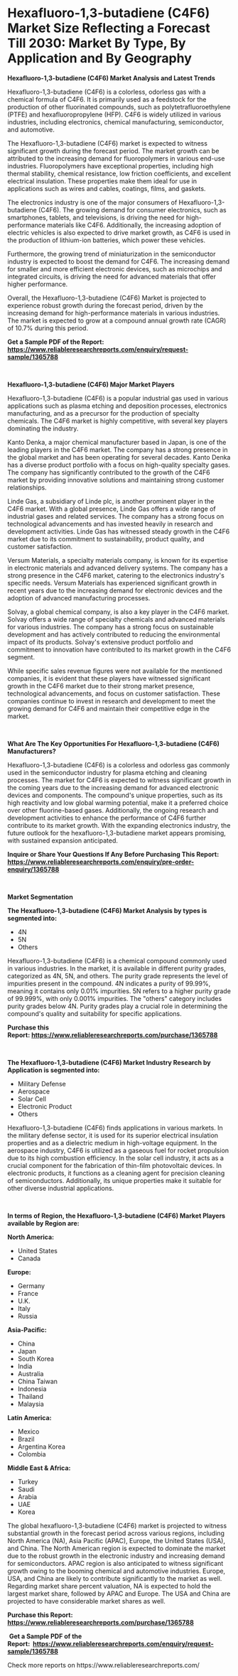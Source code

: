 <p><h1>Hexafluoro-1,3-butadiene (C4F6) Market Size Reflecting a Forecast Till 2030: Market By Type, By Application and By Geography</h1></p><p><strong>Hexafluoro-1,3-butadiene (C4F6) Market Analysis and Latest Trends</strong></p>
<p><p>Hexafluoro-1,3-butadiene (C4F6) is a colorless, odorless gas with a chemical formula of C4F6. It is primarily used as a feedstock for the production of other fluorinated compounds, such as polytetrafluoroethylene (PTFE) and hexafluoropropylene (HFP). C4F6 is widely utilized in various industries, including electronics, chemical manufacturing, semiconductor, and automotive.</p><p>The Hexafluoro-1,3-butadiene (C4F6) market is expected to witness significant growth during the forecast period. The market growth can be attributed to the increasing demand for fluoropolymers in various end-use industries. Fluoropolymers have exceptional properties, including high thermal stability, chemical resistance, low friction coefficients, and excellent electrical insulation. These properties make them ideal for use in applications such as wires and cables, coatings, films, and gaskets.</p><p>The electronics industry is one of the major consumers of Hexafluoro-1,3-butadiene (C4F6). The growing demand for consumer electronics, such as smartphones, tablets, and televisions, is driving the need for high-performance materials like C4F6. Additionally, the increasing adoption of electric vehicles is also expected to drive market growth, as C4F6 is used in the production of lithium-ion batteries, which power these vehicles.</p><p>Furthermore, the growing trend of miniaturization in the semiconductor industry is expected to boost the demand for C4F6. The increasing demand for smaller and more efficient electronic devices, such as microchips and integrated circuits, is driving the need for advanced materials that offer higher performance.</p><p>Overall, the Hexafluoro-1,3-butadiene (C4F6) Market is projected to experience robust growth during the forecast period, driven by the increasing demand for high-performance materials in various industries. The market is expected to grow at a compound annual growth rate (CAGR) of 10.7% during this period.</p></p>
<p><strong>Get a Sample PDF of the Report:&nbsp; <a href="https://www.reliableresearchreports.com/enquiry/request-sample/1365788">https://www.reliableresearchreports.com/enquiry/request-sample/1365788</a></strong></p>
<p>&nbsp;</p>
<p><strong>Hexafluoro-1,3-butadiene (C4F6) Major Market Players</strong></p>
<p><p>Hexafluoro-1,3-butadiene (C4F6) is a popular industrial gas used in various applications such as plasma etching and deposition processes, electronics manufacturing, and as a precursor for the production of specialty chemicals. The C4F6 market is highly competitive, with several key players dominating the industry.</p><p>Kanto Denka, a major chemical manufacturer based in Japan, is one of the leading players in the C4F6 market. The company has a strong presence in the global market and has been operating for several decades. Kanto Denka has a diverse product portfolio with a focus on high-quality specialty gases. The company has significantly contributed to the growth of the C4F6 market by providing innovative solutions and maintaining strong customer relationships.</p><p>Linde Gas, a subsidiary of Linde plc, is another prominent player in the C4F6 market. With a global presence, Linde Gas offers a wide range of industrial gases and related services. The company has a strong focus on technological advancements and has invested heavily in research and development activities. Linde Gas has witnessed steady growth in the C4F6 market due to its commitment to sustainability, product quality, and customer satisfaction.</p><p>Versum Materials, a specialty materials company, is known for its expertise in electronic materials and advanced delivery systems. The company has a strong presence in the C4F6 market, catering to the electronics industry's specific needs. Versum Materials has experienced significant growth in recent years due to the increasing demand for electronic devices and the adoption of advanced manufacturing processes.</p><p>Solvay, a global chemical company, is also a key player in the C4F6 market. Solvay offers a wide range of specialty chemicals and advanced materials for various industries. The company has a strong focus on sustainable development and has actively contributed to reducing the environmental impact of its products. Solvay's extensive product portfolio and commitment to innovation have contributed to its market growth in the C4F6 segment.</p><p>While specific sales revenue figures were not available for the mentioned companies, it is evident that these players have witnessed significant growth in the C4F6 market due to their strong market presence, technological advancements, and focus on customer satisfaction. These companies continue to invest in research and development to meet the growing demand for C4F6 and maintain their competitive edge in the market.</p></p>
<p>&nbsp;</p>
<p><strong>What Are The Key Opportunities For Hexafluoro-1,3-butadiene (C4F6) Manufacturers?</strong></p>
<p><p>Hexafluoro-1,3-butadiene (C4F6) is a colorless and odorless gas commonly used in the semiconductor industry for plasma etching and cleaning processes. The market for C4F6 is expected to witness significant growth in the coming years due to the increasing demand for advanced electronic devices and components. The compound's unique properties, such as its high reactivity and low global warming potential, make it a preferred choice over other fluorine-based gases. Additionally, the ongoing research and development activities to enhance the performance of C4F6 further contribute to its market growth. With the expanding electronics industry, the future outlook for the hexafluoro-1,3-butadiene market appears promising, with sustained expansion anticipated.</p></p>
<p><strong>Inquire or Share Your Questions If Any Before Purchasing This Report: <a href="https://www.reliableresearchreports.com/enquiry/pre-order-enquiry/1365788">https://www.reliableresearchreports.com/enquiry/pre-order-enquiry/1365788</a></strong></p>
<p>&nbsp;</p>
<p><strong>Market Segmentation</strong></p>
<p><strong>The Hexafluoro-1,3-butadiene (C4F6) Market Analysis by types is segmented into:</strong></p>
<p><ul><li>4N</li><li>5N</li><li>Others</li></ul></p>
<p><p>Hexafluoro-1,3-butadiene (C4F6) is a chemical compound commonly used in various industries. In the market, it is available in different purity grades, categorized as 4N, 5N, and others. The purity grade represents the level of impurities present in the compound. 4N indicates a purity of 99.99%, meaning it contains only 0.01% impurities. 5N refers to a higher purity grade of 99.999%, with only 0.001% impurities. The "others" category includes purity grades below 4N. Purity grades play a crucial role in determining the compound's quality and suitability for specific applications.</p></p>
<p><strong>Purchase this Report:&nbsp;<a href="https://www.reliableresearchreports.com/purchase/1365788">https://www.reliableresearchreports.com/purchase/1365788</a></strong></p>
<p>&nbsp;</p>
<p><strong>The Hexafluoro-1,3-butadiene (C4F6) Market Industry Research by Application is segmented into:</strong></p>
<p><ul><li>Military Defense</li><li>Aerospace</li><li>Solar Cell</li><li>Electronic Product</li><li>Others</li></ul></p>
<p><p>Hexafluoro-1,3-butadiene (C4F6) finds applications in various markets. In the military defense sector, it is used for its superior electrical insulation properties and as a dielectric medium in high-voltage equipment. In the aerospace industry, C4F6 is utilized as a gaseous fuel for rocket propulsion due to its high combustion efficiency. In the solar cell industry, it acts as a crucial component for the fabrication of thin-film photovoltaic devices. In electronic products, it functions as a cleaning agent for precision cleaning of semiconductors. Additionally, its unique properties make it suitable for other diverse industrial applications.</p></p>
<p>&nbsp;</p>
<p><strong>In terms of Region, the Hexafluoro-1,3-butadiene (C4F6) Market Players available by Region are:</strong></p>
<p>
    <p> <strong> North America: </strong>
        <ul>
            <li>United States</li>
            <li>Canada</li>
        </ul>
        </p> 
    <p> <strong> Europe: </strong>
        <ul>
            <li>Germany</li>
            <li>France</li>
            <li>U.K.</li>
            <li>Italy</li>
            <li>Russia</li>
        </ul>
        </p> 
    <p> <strong> Asia-Pacific: </strong>
        <ul>
            <li>China</li>
            <li>Japan</li>
            <li>South Korea</li>
            <li>India</li>
            <li>Australia</li>
            <li>China Taiwan</li>
            <li>Indonesia</li>
            <li>Thailand</li>
            <li>Malaysia</li>
        </ul>
        </p> 
    <p> <strong> Latin America: </strong>
        <ul>
            <li>Mexico</li>
            <li>Brazil</li>
            <li>Argentina Korea</li>
            <li>Colombia</li>
        </ul>
        </p> 
    <p> <strong> Middle East & Africa: </strong>
        <ul>
            <li>Turkey</li>
            <li>Saudi</li>
            <li>Arabia</li>
            <li>UAE</li>
            <li>Korea</li>
        </ul>
    </p>
    </p>
<p><p>The global hexafluoro-1,3-butadiene (C4F6) market is projected to witness substantial growth in the forecast period across various regions, including North America (NA), Asia Pacific (APAC), Europe, the United States (USA), and China. The North American region is expected to dominate the market due to the robust growth in the electronic industry and increasing demand for semiconductors. APAC region is also anticipated to witness significant growth owing to the booming chemical and automotive industries. Europe, USA, and China are likely to contribute significantly to the market as well. Regarding market share percent valuation, NA is expected to hold the largest market share, followed by APAC and Europe. The USA and China are projected to have considerable market shares as well.</p></p>
<p><strong>Purchase this Report: <a href="https://www.reliableresearchreports.com/purchase/1365788">https://www.reliableresearchreports.com/purchase/1365788</a></strong></p>
<p>&nbsp;<strong>Get a Sample PDF of the Report:&nbsp;&nbsp;<a href="https://www.reliableresearchreports.com/enquiry/request-sample/1365788">https://www.reliableresearchreports.com/enquiry/request-sample/1365788</a></strong></p>
<p><strong></strong></p>
<p>Check more reports on https://www.reliableresearchreports.com/</p>